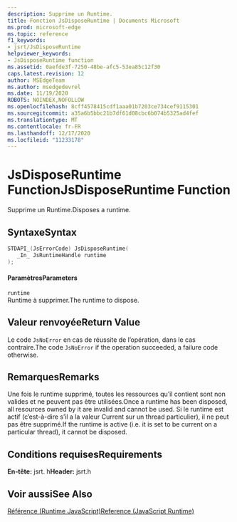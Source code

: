 ```yaml
---
description: Supprime un Runtime.
title: Fonction JsDisposeRuntime | Documents Microsoft
ms.prod: microsoft-edge
ms.topic: reference
f1_keywords:
- jsrt/JsDisposeRuntime
helpviewer_keywords:
- JsDisposeRuntime function
ms.assetid: 0aefde3f-7250-48be-afc5-53ea85c12f30
caps.latest.revision: 12
author: MSEdgeTeam
ms.author: msedgedevrel
ms.date: 11/19/2020
ROBOTS: NOINDEX,NOFOLLOW
ms.openlocfilehash: 8cff4578415cdf1aaa01b7203ce734cef9115301
ms.sourcegitcommit: a35a6b5bbc21b7df61d08cbc6b074b5325ad4fef
ms.translationtype: MT
ms.contentlocale: fr-FR
ms.lasthandoff: 12/17/2020
ms.locfileid: "11233178"
---
```

# <span data-ttu-id="f11d0-103">JsDisposeRuntime Function</span><span class="sxs-lookup"><span data-stu-id="f11d0-103">JsDisposeRuntime Function</span></span>

<span data-ttu-id="f11d0-104">Supprime un Runtime.</span><span class="sxs-lookup"><span data-stu-id="f11d0-104">Disposes a runtime.</span></span>  
  
## <span data-ttu-id="f11d0-105">Syntaxe</span><span class="sxs-lookup"><span data-stu-id="f11d0-105">Syntax</span></span>  
  
```cpp  
STDAPI_(JsErrorCode) JsDisposeRuntime(  
   _In_ JsRuntimeHandle runtime  
);  
```  
  
#### <span data-ttu-id="f11d0-106">Paramètres</span><span class="sxs-lookup"><span data-stu-id="f11d0-106">Parameters</span></span>  
 `runtime`  
 <span data-ttu-id="f11d0-107">Runtime à supprimer.</span><span class="sxs-lookup"><span data-stu-id="f11d0-107">The runtime to dispose.</span></span>  
  
## <span data-ttu-id="f11d0-108">Valeur renvoyée</span><span class="sxs-lookup"><span data-stu-id="f11d0-108">Return Value</span></span>  
 <span data-ttu-id="f11d0-109">Le code `JsNoError` en cas de réussite de l’opération, dans le cas contraire.</span><span class="sxs-lookup"><span data-stu-id="f11d0-109">The code `JsNoError` if the operation succeeded, a failure code otherwise.</span></span>  
  
## <span data-ttu-id="f11d0-110">Remarques</span><span class="sxs-lookup"><span data-stu-id="f11d0-110">Remarks</span></span>  
 <span data-ttu-id="f11d0-111">Une fois le runtime supprimé, toutes les ressources qu’il contient sont non valides et ne peuvent pas être utilisées.</span><span class="sxs-lookup"><span data-stu-id="f11d0-111">Once a runtime has been disposed, all resources owned by it are invalid and cannot be used.</span></span> <span data-ttu-id="f11d0-112">Si le runtime est actif (c’est-à-dire s’il a la valeur Current sur un thread particulier), il ne peut pas être supprimé.</span><span class="sxs-lookup"><span data-stu-id="f11d0-112">If the runtime is active (i.e. it is set to be current on a particular thread), it cannot be disposed.</span></span>  
  
## <span data-ttu-id="f11d0-113">Conditions requises</span><span class="sxs-lookup"><span data-stu-id="f11d0-113">Requirements</span></span>  
 <span data-ttu-id="f11d0-114">**En-tête:** jsrt. h</span><span class="sxs-lookup"><span data-stu-id="f11d0-114">**Header:** jsrt.h</span></span>  
  
## <span data-ttu-id="f11d0-115">Voir aussi</span><span class="sxs-lookup"><span data-stu-id="f11d0-115">See Also</span></span>  
 [<span data-ttu-id="f11d0-116">Référence (Runtime JavaScript)</span><span class="sxs-lookup"><span data-stu-id="f11d0-116">Reference (JavaScript Runtime)</span></span>](../chakra-hosting/reference-javascript-runtime.md)
